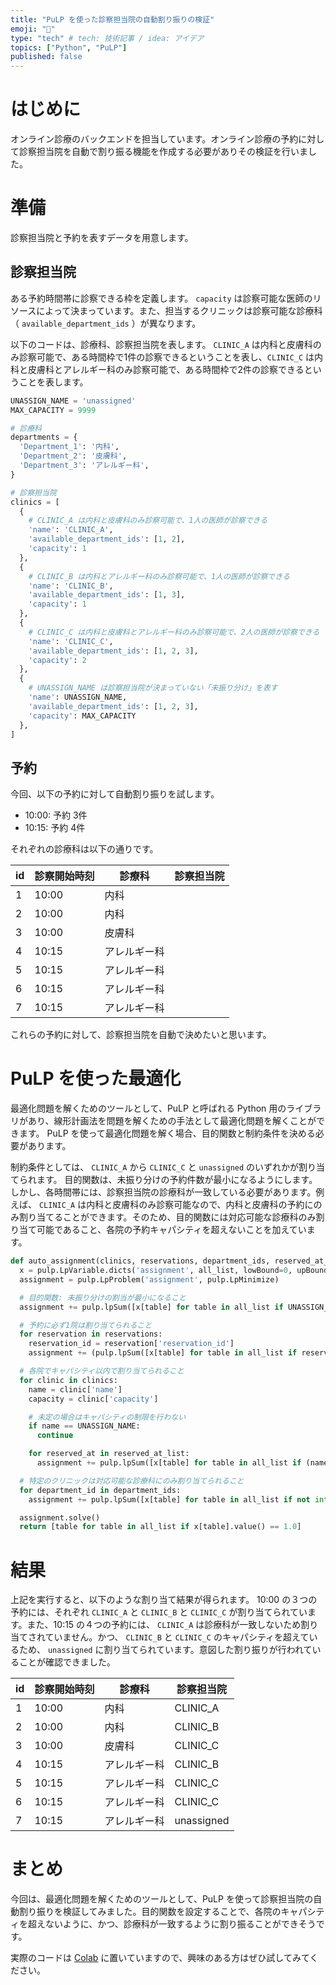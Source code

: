 ```yaml
---
title: "PuLP を使った診察担当院の自動割り振りの検証"
emoji: "🏥"
type: "tech" # tech: 技術記事 / idea: アイデア
topics: ["Python", "PuLP"]
published: false
---
```


# はじめに

オンライン診療のバックエンドを担当しています。オンライン診療の予約に対して診察担当院を自動で割り振る機能を作成する必要がありその検証を行いました。

# 準備

診察担当院と予約を表すデータを用意します。


## 診察担当院

ある予約時間帯に診察できる枠を定義します。 `capacity` は診察可能な医師のリソースによって決まっています。また、担当するクリニックは診察可能な診療科（ `available_department_ids` ）が異なります。

以下のコードは、診療科、診察担当院を表します。 `CLINIC_A` は内科と皮膚科のみ診察可能で、ある時間枠で1件の診察できるということを表し、`CLINIC_C` は内科と皮膚科とアレルギー科のみ診察可能で、ある時間枠で2件の診察できるということを表します。


```python
UNASSIGN_NAME = 'unassigned'
MAX_CAPACITY = 9999

# 診療科
departments = {
  'Department_1': '内科',
  'Department_2': '皮膚科',
  'Department_3': 'アレルギー科',
}

# 診察担当院
clinics = [
  {
    # CLINIC_A は内科と皮膚科のみ診察可能で、1人の医師が診察できる
    'name': 'CLINIC_A',
    'available_department_ids': [1, 2],
    'capacity': 1
  },
  {
    # CLINIC_B は内科とアレルギー科のみ診察可能で、1人の医師が診察できる
    'name': 'CLINIC_B',
    'available_department_ids': [1, 3],
    'capacity': 1
  },
  {
    # CLINIC_C は内科と皮膚科とアレルギー科のみ診察可能で、2人の医師が診察できる
    'name': 'CLINIC_C',
    'available_department_ids': [1, 2, 3],
    'capacity': 2
  },
  {
    # UNASSIGN_NAME は診察担当院が決まっていない「未振り分け」を表す
    'name': UNASSIGN_NAME,
    'available_department_ids': [1, 2, 3],
    'capacity': MAX_CAPACITY
  },
]
```

## 予約

今回、以下の予約に対して自動割り振りを試します。

- 10:00: 予約 3件
- 10:15: 予約 4件

それぞれの診療科は以下の通りです。


| id | 診察開始時刻 | 診療科 | 診察担当院 |
| --- | --- | --- | --- |
| 1 | 10:00 | 内科 |   |
| 2 | 10:00 | 内科 |   |
| 3 | 10:00 | 皮膚科 |   |
| 4 | 10:15 | アレルギー科 |   |
| 5 | 10:15 | アレルギー科 |   |
| 6 | 10:15 | アレルギー科 |   |
| 7 | 10:15 | アレルギー科 |   |

これらの予約に対して、診察担当院を自動で決めたいと思います。



# PuLP を使った最適化

最適化問題を解くためのツールとして、PuLP と呼ばれる Python 用のライブラリがあり、線形計画法を問題を解くための手法として最適化問題を解くことができます。
PuLP を使って最適化問題を解く場合、目的関数と制約条件を決める必要があります。

制約条件としては、 `CLINIC_A` から `CLINIC_C` と `unassigned` のいずれかが割り当てられます。
目的関数は、未振り分けの予約件数が最小になるようにします。しかし、各時間帯には、診察担当院の診療科が一致している必要があります。例えば、 `CLINIC_A` は内科と皮膚科のみ診察可能なので、内科と皮膚科の予約にのみ割り当てることができます。そのため、目的関数には対応可能な診療科のみ割り当て可能であること、各院の予約キャパシティを超えないことを加えています。


```python
def auto_assignment(clinics, reservations, department_ids, reserved_at_list, all_list):
  x = pulp.LpVariable.dicts('assignment', all_list, lowBound=0, upBound=1, cat=pulp.LpInteger)
  assignment = pulp.LpProblem('assignment', pulp.LpMinimize)

  # 目的関数: 未振り分けの割当が最小になること
  assignment += pulp.lpSum([x[table] for table in all_list if UNASSIGN_NAME == table[0]]), f"Target"

  # 予約に必ず1院は割り当てられること
  for reservation in reservations:
    reservation_id = reservation['reservation_id']
    assignment += (pulp.lpSum([x[table] for table in all_list if reservation_id == table[2]]) == 1, f"Reservation_{reservation}")

  # 各院でキャパシティ以内で割り当てられること
  for clinic in clinics:
    name = clinic['name']
    capacity = clinic['capacity']

    # 未定の場合はキャパシティの制限を行わない
    if name == UNASSIGN_NAME:
      continue

    for reserved_at in reserved_at_list:
      assignment += pulp.lpSum([x[table] for table in all_list if (name == table[0]) and (reserved_at == table[4])]) <= capacity

  # 特定のクリニックは対応可能な診療科にのみ割り当てられること
  for department_id in department_ids:
    assignment += pulp.lpSum([x[table] for table in all_list if not int(table[3].split('_')[-1]) in json.loads(table[1])]) == 0, f"Department_id_{department_id}"

  assignment.solve()
  return [table for table in all_list if x[table].value() == 1.0]
```

# 結果

上記を実行すると、以下のような割り当て結果が得られます。
10:00 の３つの予約には、それぞれ `CLINIC_A` と `CLINIC_B` と `CLINIC_C` が割り当てられています。また、10:15 の４つの予約には、 `CLINIC_A` は診療科が一致しないため割り当てされていません。かつ、 `CLINIC_B` と `CLINIC_C` のキャパシティを超えているため、 `unassigned` に割り当てられています。意図した割り振りが行われていることが確認できました。

| id | 診察開始時刻 | 診療科 | 診察担当院 |
| --- | --- | --- | --- |
| 1 | 10:00 | 内科 | CLINIC_A |
| 2 | 10:00 | 内科 | CLINIC_B |
| 3 | 10:00 | 皮膚科 | CLINIC_C |
| 4 | 10:15 | アレルギー科 | CLINIC_B |
| 5 | 10:15 | アレルギー科 | CLINIC_C |
| 6 | 10:15 | アレルギー科 | CLINIC_C |
| 7 | 10:15 | アレルギー科 | unassigned |

# まとめ

今回は、最適化問題を解くためのツールとして、PuLP を使って診察担当院の自動割り振りを検証してみました。目的関数を設定することで、各院のキャパシティを超えないように、かつ、診療科が一致するように割り振ることができそうです。

実際のコードは [Colab](https://colab.research.google.com/drive/1wdEWoJTS0jseo7qIPgFU3wLrgL0FEyvQ) に置いていますので、興味のある方はぜひ試してみてください。

